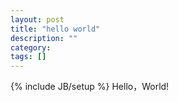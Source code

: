 ```yaml
---
layout: post
title: "hello world"
description: ""
category: 
tags: []
---
```

{% include JB/setup %}
Hello，World!